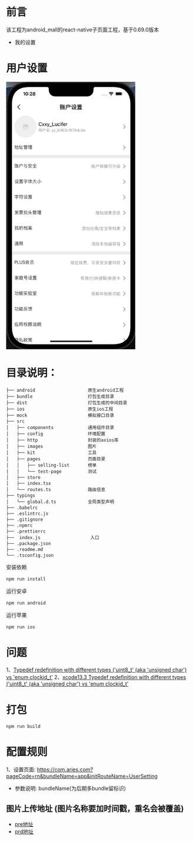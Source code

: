 # 前言
该工程为android_mall的react-native子页面工程，基于0.69.0版本
- 我的设置

# 用户设置
<img src="images/userSetting.png" title="" alt="image" width="351">

# 目录说明：
```
├── android                    原生android工程
├── bundle                     打包生成目录
├── dist                       打包生成的中间目录
├── ios                        原生ios工程
├── mock                       模拟接口目录
├── src
│   ├── components             通用组件目录
│   ├── config                 环境配置
│   ├── http                   封装的axios库
│   ├── images                 图片
│   ├── kit                    工具
│   ├── pages                  页面目录
│   │   ├── selling-list       榜单
│   │   └── test-page          测试
│   ├── store
│   ├── index.tsx
│   └── routes.ts              路由信息
├── typings
│   └── global.d.ts            全局类型声明
├── .babelrc
├── .eslintrc.js
├── .gitignore
├── .npmrc
├── .prettierrc
├──  index.js                   入口
├── .package.json
├── .readme.md
└── .tsconfig.json
```

安装依赖
```bash
npm run install
```
运行安卓
```bash
npm run android
```
运行苹果
```bash
npm run ios
```

# 问题
1、[Typedef redefinition with different types ('uint8_t' (aka 'unsigned char') vs 'enum clockid_t'](https://github.com/facebook/flipper/issues/834)
2、[xcode13.3 Typedef redefinition with different types ('uint8_t' (aka 'unsigned char') vs 'enum clockid_t'](https://github.com/facebook/react-native/issues/31480)

# 打包
```bash
npm run build
```

# 配置规则
1、设置页面: https://com.aries.com?pageCode=rn&bundleName=app&initRouteName=UserSetting
- 参数说明: bundleName(为后期多bundle留标识)

## 图片上传地址 (图片名称要加时间戳，重名会被覆盖)
- [pre地址](http://ossppre.cnsuning.com/snoss-web/web/index.html#/bucketDetail/attribute/sffe/sffe/9I84291O113FAJOA/2AzZvNLwv4k5nx0oaaa3VkPdnZM=/1)
- [prd地址](http://osspprd1.cnsuning.com/snoss-web/web/index.html#/bucketDetail/attribute/sffe/sffe/MZACL9NM2BKC0OLZ/8OZku7KVWjA__Ycl9bMqMlgCwkc=/1)



